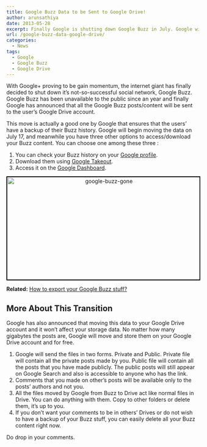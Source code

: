 ```yaml
---
title: Google Buzz Data to be Sent to Google Drive!
author: arunsathiya
date: 2013-05-28
excerpt: Finally Google is shutting down Google Buzz in July. Google will be moving all your Google Buzz content to Google Drive on July 17.
url: /google-buzz-data-google-drive/
categories:
  - News
tags:
  - Google
  - Google Buzz
  - Google Drive
---
```

With Google+ proving to be gain momentum, the internet giant has finally decided to shut down it&#8217;s not-so-successful social network, Google Buzz. Google Buzz has been unavailable to the public since an year and finally Google has announced that all the Google Buzz posts/content will be sent to the user&#8217;s Google Drive account.

This move is actually a good one by Google that ensures that the users&#8217; have a backup of their Buzz history. Google will begin moving the data on July 17, and meanwhile you have three other options to access/download your Buzz content. You can choose one among these three :

  1. <span style="line-height: 14px;">You can check your Buzz history on your <a href="http://profiles.google.com/me" onclick="_gaq.push(['_trackEvent', 'outbound-article', 'http://profiles.google.com/me', 'Google profile']);" title="Google Profiles"  target="_blank">Google profile</a>.</span>
  2. Download them using [Google Takeout][1].
  3. Access it on the <a href="https://www.google.com/dashboard/?pli=1" onclick="_gaq.push(['_trackEvent', 'outbound-article', 'https://www.google.com/dashboard/?pli=1', 'Google Dashboard']);" title="Google Dashboard"  target="_blank">Google Dashboard</a>.

<p style="text-align: center;">
  <a href="http://cdn.devilsworkshop.org/files/2013/05/google-buzz-gone.png"><img class="size-full wp-image-74721 aligncenter" style="border: 2px solid black;" alt="google-buzz-gone" src="http://cdn.devilsworkshop.org/files/2013/05/google-buzz-gone.png" width="517" height="269" /></a>
</p>

**Related:** [How to export your Google Buzz stuff?][2]

## More About This Transition

Google has also announced that moving this data to your Google Drive account and it won&#8217;t affect your storage data. No matter how many gigabytes the posts are, Google will move and store them on your Google Drive account and for free.

  1. <span style="line-height: 14px;">Google will send the files in two forms. Private and Public. Private file will contain all the private posts made by you. Public file will contain all the posts that you have made publicly. The public posts will still appear on Google Search and also is accessible to anyone who has the link.<br /> </span>
  2. Comments that you made on other&#8217;s posts will be available only to the posts&#8217; authors and not you.
  3. All the files moved by Google from Buzz to Drive act like normal files in Drive. You can do anything with them. Copy to other folders or delete them, it&#8217;s up to you.
  4. If you don&#8217;t want your comments to be in others&#8217; Drives or do not wish to have a backup of your Buzz stuff, you can easily delete all your Buzz content right now.

Do drop in your comments.

 [1]: http://devilsworkshop.org/tips/download-data-google-services/41786/ "Download your Data from all Google Services at Once"
 [2]: http://devilsworkshop.org/news/export-google-profile-data-buzz-posts/47127/ "Google Buzz is shutting down; how to export your Buzz posts"
